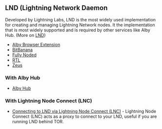 ## LND (Lightning Network Daemon

Developed by Lightning Labs, LND is the most widely used implementation for creating and managing Lightning Network nodes. It the implementation that is most widely supported and is required by other services like Alby Hub. (More on [LND](https://github.com/lightningnetwork/lnd))

- [Alby Browser Extension](./alby-extension.md)
- [BitBanana](./bitbanana.md)
- [Fully Noded](./fully-noded.md)
- [RTL](./rtl.md)
- [Zeus](./zeus.md)

### With Alby Hub
- [Alby Hub](./alby-hub.md)

### With Lightning Node Connect (LNC)

- [Connecting to LND via Lightning Node Connect (LNC)](service-guides/lightning/lnc.md) - Lightning Node Connect (LNC) acts as a proxy to connect to your LND, useful if you are running LND behind TOR.

